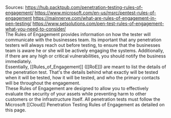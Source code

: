 Sources:
https://hub.packtpub.com/penetration-testing-rules-of-engagement/
https://www.microsoft.com/en-us/msrc/pentest-rules-of-engagement
https://mainnerve.com/what-are-rules-of-engagement-in-pen-testing/
https://www.setsolutions.com/pen-test-rules-of-engagement-what-you-need-to-consider/
\
The Rules of Engagement provides information on how the tester will communicate with the businesses team. Its important that any penetration testers will always reach out before testing, to ensure that the businesses team is aware he or she will be actively engaging the systems. Additionally, if there are any high or critical vulnerabilities, you should notify the business immediately.
\
Essentially, [[Rules_of_Engagement]] ([[RoE]]) are meant to list the details of the penetration test. That's the details behind what exactly will be tested when it will be tested, how it will be tested, and who the primary contacts will be throughout the engagement.
\
These Rules of Engagement are designed to allow you to effectively evaluate the security of your assets while preventing harm to other customers or the infrastructure itself. All penetration tests must follow the Microsoft [[Cloud]] Penetration Testing Rules of Engagement as detailed on this page.
